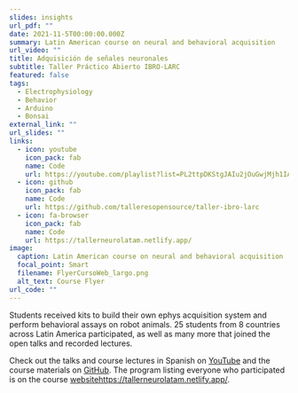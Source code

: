 ```yaml
---
slides: insights
url_pdf: ""
date: 2021-11-5T00:00:00.000Z
summary: Latin American course on neural and behavioral acquisition
url_video: ""
title: Adquisición de señales neuronales
subtitle: Taller Práctico Abierto IBRO-LARC
featured: false
tags:
  - Electrophysiology
  - Behavior
  - Arduino
  - Bonsai
external_link: ""
url_slides: ""
links:
  - icon: youtube
    icon_pack: fab
    name: Code
    url: https://youtube.com/playlist?list=PL2ttpDKStgJAIu2jOuGwjMjh1IACVgq0k
  - icon: github
    icon_pack: fab
    name: Code
    url: https://github.com/talleresopensource/taller-ibro-larc
  - icon: fa-browser
    icon_pack: fab
    name: Code
    url: https://tallerneurolatam.netlify.app/
image:
  caption: Latin American course on neural and behavioral acquisition
  focal_point: Smart
  filename: FlyerCursoWeb_largo.png
  alt_text: Course Flyer
url_code: ""
---
```

Students received kits to build their own ephys acquisition system and perform behavioral assays on robot animals.
25 students from 8 countries across Latin America participated, as well as many more that joined the open talks and recorded lectures.

Check out the talks and course lectures in Spanish on [YouTube](https://youtube.com/playlist?list=PL2ttpDKStgJAIu2jOuGwjMjh1IACVgq0k) and the course materials on [GitHub](https://github.com/talleresopensource/taller-ibro-larc).
The program listing everyone who participated is on the course [website](https://tallerneurolatam.netlify.app/)https://tallerneurolatam.netlify.app/.
